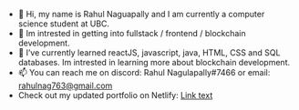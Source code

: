 - 👋 Hi, my name is Rahul Naguapally and I am currently a computer science student at UBC.
- 👀 Im intrested in getting into fullstack / frontend / blockchain development. 
- 🌱 I’ve currently learned reactJS, javascript, java, HTML, CSS and SQL databases. Im intrested in learning more about blockchain development.
- 📫 You can reach me on discord: Rahul Nagulapally#7466 or email: rahulnag763@gmail.com 
- Check out my updated portfolio on Netlify: [Link text](rahulnag7963portfolio.netlify.app)

